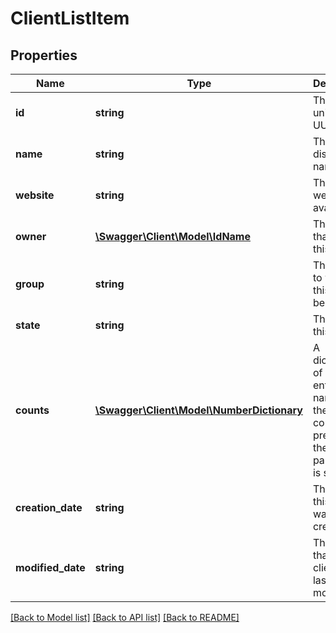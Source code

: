 # ClientListItem

## Properties
Name | Type | Description | Notes
------------ | ------------- | ------------- | -------------
**id** | **string** | The client&#39;s unique UUID | 
**name** | **string** | The client&#39;s display name | 
**website** | **string** | The client website (if available) | 
**owner** | [**\Swagger\Client\Model\IdName**](IdName.md) | The vendor that owns this client. | 
**group** | **string** | The group to which this client belongs. | 
**state** | **string** | The state of this client. | 
**counts** | [**\Swagger\Client\Model\NumberDictionary**](NumberDictionary.md) | A dictionary of child entity names and their counts, present if the &#x60;counts&#x60; parameter is supplied. | [optional] 
**creation_date** | **string** | The date this client was created. | 
**modified_date** | **string** | The date that this client was last modified. | 

[[Back to Model list]](../README.md#documentation-for-models) [[Back to API list]](../README.md#documentation-for-api-endpoints) [[Back to README]](../README.md)


